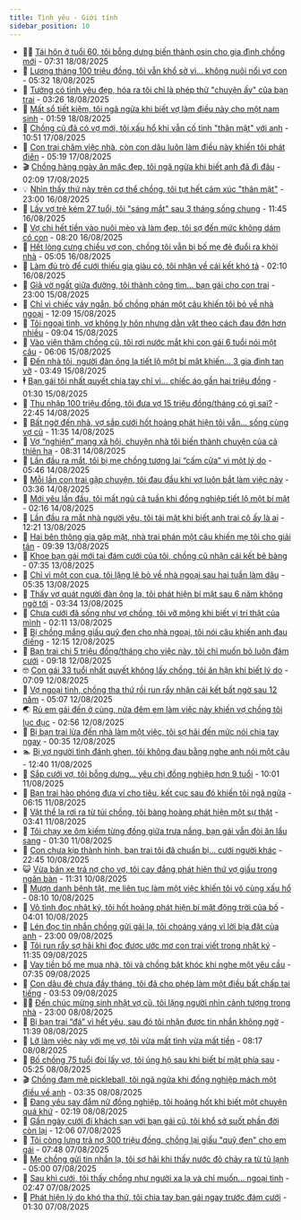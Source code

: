 ```yaml
---
title: Tình yêu - Giới tính
sidebar_position: 10
---
```


<!-- dantri-tinh-yeu-gioi-tinh:START -->
- 👨‍🏫 [Tái hôn ở tuổi 60, tôi bỗng dưng biến thành osin cho gia đình chồng mới](https://dantri.com.vn/tinh-yeu-gioi-tinh/tai-hon-o-tuoi-60-toi-bong-dung-bien-thanh-osin-cho-gia-dinh-chong-moi-20250817170152925.htm) - 07:31 18/08/2025
- 🦣 [Lương tháng 100 triệu đồng, tôi vẫn khổ sở vì... không nuôi nổi vợ con](https://dantri.com.vn/tinh-yeu-gioi-tinh/luong-thang-100-trieu-dong-toi-van-kho-so-vi-khong-nuoi-noi-vo-con-20250818115331156.htm) - 05:32 18/08/2025
- 🔭 [Tưởng có tình yêu đẹp, hóa ra tôi chỉ là phép thử &quot;chuyện ấy&quot; của bạn trai](https://dantri.com.vn/tinh-yeu-gioi-tinh/tuong-co-tinh-yeu-dep-hoa-ra-toi-chi-la-phep-thu-chuyen-ay-cua-ban-trai-20250817191100876.htm) - 03:26 18/08/2025
- 🧐 [Mất sổ tiết kiệm, tôi ngã ngửa khi biết vợ làm điều này cho một nam sinh](https://dantri.com.vn/tinh-yeu-gioi-tinh/mat-so-tiet-kiem-toi-nga-ngua-khi-biet-vo-lam-dieu-nay-cho-mot-nam-sinh-20250817172611821.htm) - 01:59 18/08/2025
- 🫶 [Chồng cũ đã có vợ mới, tôi xấu hổ khi vẫn cố tình &quot;thân mật&quot; với anh](https://dantri.com.vn/tinh-yeu-gioi-tinh/chong-cu-da-co-vo-moi-toi-xau-ho-khi-van-co-tinh-than-mat-voi-anh-20250817162424649.htm) - 10:51 17/08/2025
- 💃 [Con trai chăm việc nhà, còn con dâu luôn làm điều này khiến tôi phát điên](https://dantri.com.vn/tinh-yeu-gioi-tinh/con-trai-cham-viec-nha-con-con-dau-luon-lam-dieu-nay-khien-toi-phat-dien-20250816183235960.htm) - 05:19 17/08/2025
- 🎬 [Chồng hàng ngày ăn mặc đẹp, tôi ngã ngửa khi biết anh đã đi đâu](https://dantri.com.vn/tinh-yeu-gioi-tinh/chong-hang-ngay-an-mac-dep-toi-nga-ngua-khi-biet-anh-da-di-dau-20250816235315121.htm) - 02:09 17/08/2025
- 💡 [Nhìn thấy thứ này trên cơ thể chồng, tôi tụt hết cảm xúc &quot;thân mật&quot;](https://dantri.com.vn/tinh-yeu-gioi-tinh/nhin-thay-thu-nay-tren-co-the-chong-toi-tut-het-cam-xuc-than-mat-20250816180332926.htm) - 23:00 16/08/2025
- 🙉 [Lấy vợ trẻ kém 27 tuổi, tôi &quot;sáng mắt&quot; sau 3 tháng sống chung](https://dantri.com.vn/tinh-yeu-gioi-tinh/lay-vo-tre-kem-27-tuoi-toi-sang-mat-sau-3-thang-song-chung-20250816112726071.htm) - 11:45 16/08/2025
- 🚦 [Vợ chi hết tiền vào nuôi mèo và làm đẹp, tôi sợ đến mức không dám có con](https://dantri.com.vn/tinh-yeu-gioi-tinh/vo-chi-het-tien-vao-nuoi-meo-va-lam-dep-toi-so-den-muc-khong-dam-co-con-20250815173225613.htm) - 08:20 16/08/2025
- 🥸 [Hết lòng cưng chiều vợ con, chồng tôi vẫn bị bố mẹ đẻ đuổi ra khỏi nhà](https://dantri.com.vn/tinh-yeu-gioi-tinh/het-long-cung-chieu-vo-con-chong-toi-van-bi-bo-me-de-duoi-ra-khoi-nha-20250816020539229.htm) - 05:05 16/08/2025
- 🤡 [Làm đủ trò để cưới thiếu gia giàu có, tôi nhận về cái kết khó tả](https://dantri.com.vn/tinh-yeu-gioi-tinh/lam-du-tro-de-cuoi-thieu-gia-giau-co-toi-nhan-ve-cai-ket-kho-ta-20250815165816970.htm) - 02:10 16/08/2025
- 🦩 [Giả vờ ngất giữa đường, tôi thành công tìm... bạn gái cho con trai](https://dantri.com.vn/tinh-yeu-gioi-tinh/gia-vo-ngat-giua-duong-toi-thanh-cong-tim-ban-gai-cho-con-trai-20250815014806828.htm) - 23:00 15/08/2025
- 🤡 [Chỉ vì chiếc váy ngắn, bố chồng phán một câu khiến tôi bỏ về nhà ngoại](https://dantri.com.vn/tinh-yeu-gioi-tinh/chi-vi-chiec-vay-ngan-bo-chong-phan-mot-cau-khien-toi-bo-ve-nha-ngoai-20250815161534793.htm) - 12:09 15/08/2025
- 🌊 [Tôi ngoại tình, vợ không ly hôn nhưng dằn vặt theo cách đau đớn hơn nhiều](https://dantri.com.vn/tinh-yeu-gioi-tinh/toi-ngoai-tinh-vo-khong-ly-hon-nhung-dan-vat-theo-cach-dau-don-hon-nhieu-20250815160423972.htm) - 09:04 15/08/2025
- 🐘 [Vào viện thăm chồng cũ, tôi rơi nước mắt khi con gái 6 tuổi nói một câu](https://dantri.com.vn/tinh-yeu-gioi-tinh/vao-vien-tham-chong-cu-toi-roi-nuoc-mat-khi-con-gai-6-tuoi-noi-mot-cau-20250815130415698.htm) - 06:06 15/08/2025
- 🚀 [Đến nhà tôi, người đàn ông lạ tiết lộ một bí mật khiến... 3 gia đình tan vỡ](https://dantri.com.vn/tinh-yeu-gioi-tinh/den-nha-toi-nguoi-dan-ong-la-tiet-lo-mot-bi-mat-khien-3-gia-dinh-tan-vo-20250814162543545.htm) - 03:49 15/08/2025
- 🕴 [Bạn gái tôi nhất quyết chia tay chỉ vì... chiếc áo gần hai triệu đồng](https://dantri.com.vn/tinh-yeu-gioi-tinh/ban-gai-toi-nhat-quyet-chia-tay-chi-vi-chiec-ao-gan-hai-trieu-dong-20250814103728473.htm) - 01:30 15/08/2025
- 🚀 [Thu nhập 100 triệu đồng, tôi đưa vợ 15 triệu đồng/tháng có gì sai?](https://dantri.com.vn/tinh-yeu-gioi-tinh/thu-nhap-100-trieu-dong-toi-dua-vo-15-trieu-dongthang-co-gi-sai-20250815012818602.htm) - 22:45 14/08/2025
- 👺 [Bất ngờ đến nhà, vợ sắp cưới hốt hoảng phát hiện tôi vẫn... sống cùng vợ cũ](https://dantri.com.vn/tinh-yeu-gioi-tinh/bat-ngo-den-nha-vo-sap-cuoi-hot-hoang-phat-hien-toi-van-song-cung-vo-cu-20250814132026021.htm) - 11:35 14/08/2025
- 💄 [Vợ “nghiện” mạng xã hội, chuyện nhà tôi biến thành chuyện của cả thiên hạ](https://dantri.com.vn/tinh-yeu-gioi-tinh/vo-nghien-mang-xa-hoi-chuyen-nha-toi-bien-thanh-chuyen-cua-ca-thien-ha-20250814095833524.htm) - 08:31 14/08/2025
- 🌊 [Lần đầu ra mắt, tôi bị mẹ chồng tương lai “cấm cửa” vì một lý do](https://dantri.com.vn/tinh-yeu-gioi-tinh/lan-dau-ra-mat-toi-bi-me-chong-tuong-lai-cam-cua-vi-mot-ly-do-20250814094654765.htm) - 05:46 14/08/2025
- 🚦 [Mỗi lần con trai gặp chuyện, tôi đau đầu khi vợ luôn bắt làm việc này](https://dantri.com.vn/tinh-yeu-gioi-tinh/moi-lan-con-trai-gap-chuyen-toi-dau-dau-khi-vo-luon-bat-lam-viec-nay-20250813161824328.htm) - 03:36 14/08/2025
- 👹 [Mới yêu lần đầu, tôi mất ngủ cả tuần khi đồng nghiệp tiết lộ một bí mật](https://dantri.com.vn/tinh-yeu-gioi-tinh/moi-yeu-lan-dau-toi-mat-ngu-ca-tuan-khi-dong-nghiep-tiet-lo-mot-bi-mat-20250811185227435.htm) - 02:16 14/08/2025
- 🚀 [Lần đầu ra mắt nhà người yêu, tôi tái mặt khi biết anh trai cô ấy là ai](https://dantri.com.vn/tinh-yeu-gioi-tinh/lan-dau-ra-mat-nha-nguoi-yeu-toi-tai-mat-khi-biet-anh-trai-co-ay-la-ai-20250812144842621.htm) - 12:21 13/08/2025
- 🌁 [Hai bên thông gia gặp mặt, nhà trai phán một câu khiến mẹ tôi cho giải tán](https://dantri.com.vn/tinh-yeu-gioi-tinh/hai-ben-thong-gia-gap-mat-nha-trai-phan-mot-cau-khien-me-toi-cho-giai-tan-20250813161141169.htm) - 09:39 13/08/2025
- 🧰 [Khoe bạn gái mới tại đám cưới của tôi, chồng cũ nhận cái kết bẽ bàng](https://dantri.com.vn/tinh-yeu-gioi-tinh/khoe-ban-gai-moi-tai-dam-cuoi-cua-toi-chong-cu-nhan-cai-ket-be-bang-20250813143422637.htm) - 07:35 13/08/2025
- 🦅 [Chỉ vì một con cua, tôi lặng lẽ bỏ về nhà ngoại sau hai tuần làm dâu](https://dantri.com.vn/tinh-yeu-gioi-tinh/chi-vi-mot-con-cua-toi-lang-le-bo-ve-nha-ngoai-sau-hai-tuan-lam-dau-20250813121507288.htm) - 05:35 13/08/2025
- 🌈 [Thấy vợ quát người đàn ông lạ, tôi phát hiện bí mật sau 6 năm không ngờ tới](https://dantri.com.vn/tinh-yeu-gioi-tinh/thay-vo-quat-nguoi-dan-ong-la-toi-phat-hien-bi-mat-sau-6-nam-khong-ngo-toi-20250813024913670.htm) - 03:34 13/08/2025
- 🌋 [Chưa cưới đã sống như vợ chồng, tôi vỡ mộng khi biết vị trí thật của mình](https://dantri.com.vn/tinh-yeu-gioi-tinh/chua-cuoi-da-song-nhu-vo-chong-toi-vo-mong-khi-biet-vi-tri-that-cua-minh-20250812015925636.htm) - 02:11 13/08/2025
- 👺 [Bị chồng mắng giấu quỹ đen cho nhà ngoại, tôi nói câu khiến anh đau điếng](https://dantri.com.vn/tinh-yeu-gioi-tinh/bi-chong-mang-giau-quy-den-cho-nha-ngoai-toi-noi-cau-khien-anh-dau-dieng-20250812173124754.htm) - 12:15 12/08/2025
- 🎃 [Bạn trai chi 5 triệu đồng/tháng cho việc này, tôi chỉ muốn bỏ luôn đám cưới](https://dantri.com.vn/tinh-yeu-gioi-tinh/ban-trai-chi-5-trieu-dongthang-cho-viec-nay-toi-chi-muon-bo-luon-dam-cuoi-20250812153221023.htm) - 09:18 12/08/2025
- 🤓 [Con gái 33 tuổi nhất quyết không lấy chồng, tôi ân hận khi biết lý do](https://dantri.com.vn/tinh-yeu-gioi-tinh/con-gai-33-tuoi-nhat-quyet-khong-lay-chong-toi-an-han-khi-biet-ly-do-20250812114657674.htm) - 07:09 12/08/2025
- 🤠 [Vợ ngoại tình, chồng tha thứ rồi run rẩy nhận cái kết bất ngờ sau 12 năm](https://dantri.com.vn/tinh-yeu-gioi-tinh/vo-ngoai-tinh-chong-tha-thu-roi-run-ray-nhan-cai-ket-bat-ngo-sau-12-nam-20250807184022979.htm) - 05:07 12/08/2025
- 🌏 [Rủ em gái đến ở cùng, nửa đêm em làm việc này khiến vợ chồng tôi lục đục](https://dantri.com.vn/tinh-yeu-gioi-tinh/ru-em-gai-den-o-cung-nua-dem-em-lam-viec-nay-khien-vo-chong-toi-luc-duc-20250810222707018.htm) - 02:56 12/08/2025
- 🚀 [Bị bạn trai lừa đến nhà làm một việc, tôi sợ hãi đến mức nói chia tay ngay](https://dantri.com.vn/tinh-yeu-gioi-tinh/bi-ban-trai-lua-den-nha-lam-mot-viec-toi-so-hai-den-muc-noi-chia-tay-ngay-20250811124613388.htm) - 00:35 12/08/2025
- 🏊 [Bị vợ người tình đánh ghen, tôi không đau bằng nghe anh nói một câu](https://dantri.com.vn/tinh-yeu-gioi-tinh/bi-vo-nguoi-tinh-danh-ghen-toi-khong-dau-bang-nghe-anh-noi-mot-cau-20250811104555550.htm) - 12:40 11/08/2025
- 🦒 [Sắp cưới vợ, tôi bỗng dưng... yêu chị đồng nghiệp hơn 9 tuổi](https://dantri.com.vn/tinh-yeu-gioi-tinh/sap-cuoi-vo-toi-bong-dung-yeu-chi-dong-nghiep-hon-9-tuoi-20250811170139397.htm) - 10:01 11/08/2025
- 💂 [Bạn trai hào phóng đưa ví cho tiêu, kết cục sau đó khiến tôi ngã ngửa](https://dantri.com.vn/tinh-yeu-gioi-tinh/ban-trai-hao-phong-dua-vi-cho-tieu-ket-cuc-sau-do-khien-toi-nga-ngua-20250811131531045.htm) - 06:15 11/08/2025
- 💫 [Vật thể lạ rơi ra từ túi chồng, tôi bàng hoàng phát hiện một sự thật](https://dantri.com.vn/tinh-yeu-gioi-tinh/vat-the-la-roi-ra-tu-tui-chong-toi-bang-hoang-phat-hien-mot-su-that-20250811043420310.htm) - 03:41 11/08/2025
- 🧠 [Tôi chạy xe ôm kiếm từng đồng giữa trưa nắng, bạn gái vẫn đòi ăn lẩu sang](https://dantri.com.vn/tinh-yeu-gioi-tinh/toi-chay-xe-om-kiem-tung-dong-giua-trua-nang-ban-gai-van-doi-an-lau-sang-20250808105936188.htm) - 01:30 11/08/2025
- 🎡 [Con chưa kịp thành hình, bạn trai tôi đã chuẩn bị... cưới người khác](https://dantri.com.vn/tinh-yeu-gioi-tinh/con-chua-kip-thanh-hinh-ban-trai-toi-da-chuan-bi-cuoi-nguoi-khac-20250808190231821.htm) - 22:45 10/08/2025
- 😺 [Vừa bán xe trả nợ cho vợ, tôi cay đắng phát hiện thứ vợ giấu trong ngăn bàn](https://dantri.com.vn/tinh-yeu-gioi-tinh/vua-ban-xe-tra-no-cho-vo-toi-cay-dang-phat-hien-thu-vo-giau-trong-ngan-ban-20250810144418052.htm) - 11:31 10/08/2025
- 🥰 [Mượn danh bệnh tật, mẹ liên tục làm một việc khiến tôi vô cùng xấu hổ](https://dantri.com.vn/tinh-yeu-gioi-tinh/muon-danh-benh-tat-me-lien-tuc-lam-mot-viec-khien-toi-vo-cung-xau-ho-20250810110919720.htm) - 08:10 10/08/2025
- 🐲 [Vô tình đọc nhật ký, tôi hốt hoảng phát hiện bí mật động trời của bố](https://dantri.com.vn/tinh-yeu-gioi-tinh/vo-tinh-doc-nhat-ky-toi-hot-hoang-phat-hien-bi-mat-dong-troi-cua-bo-20250809172419033.htm) - 04:01 10/08/2025
- 🌝 [Lén đọc tin nhắn chồng gửi gái lạ, tôi choáng váng vì lời bịa đặt của anh](https://dantri.com.vn/tinh-yeu-gioi-tinh/len-doc-tin-nhan-chong-gui-gai-la-toi-choang-vang-vi-loi-bia-dat-cua-anh-20250809110515499.htm) - 23:00 09/08/2025
- 🐲 [Tôi run rẩy sợ hãi khi đọc được ước mơ con trai viết trong nhật ký](https://dantri.com.vn/tinh-yeu-gioi-tinh/toi-run-ray-so-hai-khi-doc-duoc-uoc-mo-con-trai-viet-trong-nhat-ky-20250808182029734.htm) - 11:35 09/08/2025
- 📝 [Vay tiền bố mẹ mua nhà, tôi và chồng bật khóc khi nghe một yêu cầu](https://dantri.com.vn/tinh-yeu-gioi-tinh/vay-tien-bo-me-mua-nha-toi-va-chong-bat-khoc-khi-nghe-mot-yeu-cau-20250809110440438.htm) - 07:35 09/08/2025
- 🦏 [Con dâu đẻ chưa đầy tháng, tôi đã cho phép làm một điều bất chấp tai tiếng](https://dantri.com.vn/tinh-yeu-gioi-tinh/con-dau-de-chua-day-thang-toi-da-cho-phep-lam-mot-dieu-bat-chap-tai-tieng-20250807171440880.htm) - 03:53 09/08/2025
- 🧑‍🏫 [Đến chúc mừng sinh nhật vợ cũ, tôi lặng người nhìn cảnh tượng trong nhà](https://dantri.com.vn/tinh-yeu-gioi-tinh/den-chuc-mung-sinh-nhat-vo-cu-toi-lang-nguoi-nhin-canh-tuong-trong-nha-20250807220819159.htm) - 23:00 08/08/2025
- 🦍 [Bị bạn trai “đá” vì hết yêu, sau đó tôi nhận được tin nhắn không ngờ](https://dantri.com.vn/tinh-yeu-gioi-tinh/bi-ban-trai-da-vi-het-yeu-sau-do-toi-nhan-duoc-tin-nhan-khong-ngo-20250807210514457.htm) - 11:39 08/08/2025
- 🌋 [Lỡ làm việc này với mẹ vợ, tôi vừa mất tình vừa mất tiền](https://dantri.com.vn/tinh-yeu-gioi-tinh/lo-lam-viec-nay-voi-me-vo-toi-vua-mat-tinh-vua-mat-tien-20250807161459494.htm) - 08:17 08/08/2025
- 💯 [Bố chồng 75 tuổi đòi lấy vợ, tôi ủng hộ sau khi biết bí mật phía sau](https://dantri.com.vn/tinh-yeu-gioi-tinh/bo-chong-75-tuoi-doi-lay-vo-toi-ung-ho-sau-khi-biet-bi-mat-phia-sau-20250807164845294.htm) - 05:25 08/08/2025
- 🎬 [Chồng đam mê pickleball, tôi ngã ngửa khi đồng nghiệp mách một điều về anh](https://dantri.com.vn/tinh-yeu-gioi-tinh/chong-dam-me-pickleball-toi-nga-ngua-khi-dong-nghiep-mach-mot-dieu-ve-anh-20250807161433599.htm) - 03:35 08/08/2025
- 📝 [Đang yêu say đắm nữ đồng nghiệp, tôi hoảng hốt khi biết một chuyện quá khứ](https://dantri.com.vn/tinh-yeu-gioi-tinh/dang-yeu-say-dam-nu-dong-nghiep-toi-hoang-hot-khi-biet-mot-chuyen-qua-khu-20250807031245727.htm) - 02:19 08/08/2025
- 🧐 [Gần ngày cưới đi khách sạn với bạn gái cũ, tôi khổ sở suốt phần đời còn lại](https://dantri.com.vn/tinh-yeu-gioi-tinh/gan-ngay-cuoi-di-khach-san-voi-ban-gai-cu-toi-kho-so-suot-phan-doi-con-lai-20250807190536310.htm) - 12:06 07/08/2025
- 🤠 [Tôi còng lưng trả nợ 300 triệu đồng, chồng lại giấu &quot;quỹ đen&quot; cho em gái](https://dantri.com.vn/tinh-yeu-gioi-tinh/toi-cong-lung-tra-no-300-trieu-dong-chong-lai-giau-quy-den-cho-em-gai-20250807144528818.htm) - 07:48 07/08/2025
- 💼 [Mẹ chồng gửi tin nhắn lạ, tôi sợ hãi khi thấy nước đỏ chảy ra từ tủ lạnh](https://dantri.com.vn/tinh-yeu-gioi-tinh/me-chong-gui-tin-nhan-la-toi-so-hai-khi-thay-nuoc-do-chay-ra-tu-tu-lanh-20250807091458388.htm) - 05:00 07/08/2025
- 💪 [Sau khi cưới, tôi thấy chồng như người xa lạ và chỉ muốn... ngoại tình](https://dantri.com.vn/tinh-yeu-gioi-tinh/sau-khi-cuoi-toi-thay-chong-nhu-nguoi-xa-la-va-chi-muon-ngoai-tinh-20250806044016113.htm) - 02:47 07/08/2025
- 💂 [Phát hiện lý do khó tha thứ, tôi chia tay bạn gái ngay trước đám cưới](https://dantri.com.vn/tinh-yeu-gioi-tinh/phat-hien-ly-do-kho-tha-thu-toi-chia-tay-ban-gai-ngay-truoc-dam-cuoi-20250805014533494.htm) - 01:30 07/08/2025<!-- dantri-tinh-yeu-gioi-tinh:END -->
